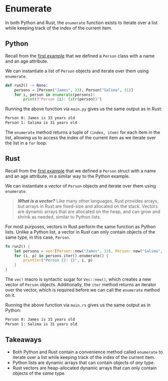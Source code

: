 # Enumerate

In both Python and Rust, the `enumerate` function exists to
iterate over a list while keeping track of the index of the current item.

## Python

Recall from the [first example](../intro/protocols_traits.md#python-protocols) that we defined a
`Person` class with a name and an age attribute.

We can instantiate a list of `Person` objects and iterate over them using `enumerate`.

```py
def run2() -> None:
    persons = [Person("James", 33), Person("Salima", 31)]
    for i, person in enumerate(persons):
        print(f"Person {i}: {str(person)}")
```

Running the above function via `main.py` gives us the same output as in Rust:

```bash
Person 0: James is 33 years old
Person 1: Salima is 31 years old
```

The `enumerate` method returns a tuple of `(index, item)` for each item in the list,
allowing us to access the index of the current item as we iterate over the list in a `for` loop.

## Rust

Recall from the [first example](../intro/protocols_traits.md#rust-traits) that we defined a `Person` struct with a
name and an age attribute, in a similar way to the Python example.

We can instantiate a vector of `Person` objects and iterate over them using `enumerate`.

> **_What is a vector?_**
> Like many other languages, Rust provides arrays, but arrays in Rust are fixed-size and allocated
> on the stack. Vectors are dynamic arrays that are allocated on the heap, and can grow and shrink
> as needed, similar to Python lists.

For most purposes, vectors in Rust perform the same function as Python lists.
Unlike a Python list, a vector in Rust can only contain objects of the same type, in this case, `Person`.

```rs
fn run2() {
    let persons = vec![Person::new("James", 33), Person::new("Salima", 31)];
    for (i, p) in persons.iter().enumerate() {
        println!("Person {}: {}", i, p)
    }
}
```

The `vec!` macro is syntactic sugar for `Vec::new()`, which creates a new vector of `Person` objects.
Additionally, the `iter` method returns an iterator over the vector, which is required before we can
call the `enumerate` method on it.

Running the above function via `main.rs` gives us the same output as in Python:

```bash
Person 0: James is 33 years old
Person 1: Salima is 31 years old
```

## Takeaways

- Both Python and Rust contain a convenience method called `enumerate` to iterate over a list while keeping
  track of the index of the current item.
- Python lists are dynamic arrays that can contain objects of _any_ type.
- Rust vectors are heap-allocated dynamic arrays that can only contain objects of the _same_ type.
